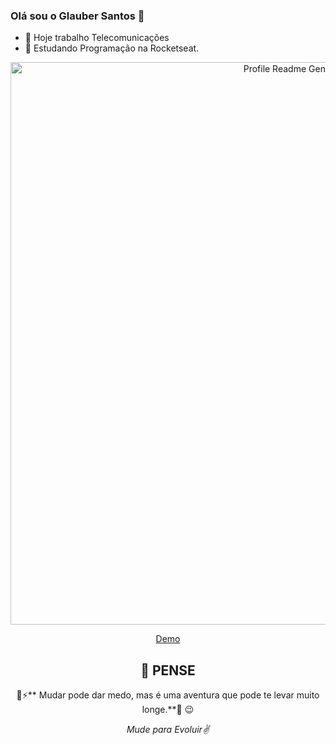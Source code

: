 ### Olá sou o Glauber Santos 👋

- 🔭 Hoje trabalho Telecomunicações
- 🌱 Estudando Programação na Rocketseat.

<div align="center" id="top">
  <img src="https://profile-readme-generator.com/assets/app.png" width="900" alt="Profile Readme Generator" />

  <a href="https://profile-readme-generator.com">Demo</a>
</div>

<div align="center">
 

## :dart: PENSE ##
<p align="center">💪⚡** Mudar pode dar medo, mas é uma aventura que pode te levar muito longe.**🚀 😉</p>


<p align="center">
<i>Mude para Evoluir✌️</i>
</p>

